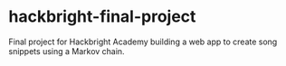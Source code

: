 # hackbright-final-project
Final project for Hackbright Academy building a web app to create song snippets using a Markov chain.
